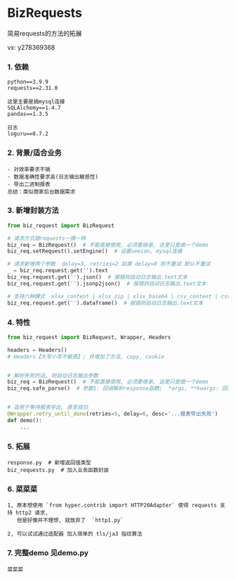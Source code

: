 # BizRequests

简易requests的方法的拓展

vx: y278369368

### 1. 依赖

```text
python==3.9.9
requests==2.31.0

这里主要是搞mysql连接
SQLAlchemy==1.4.7
pandas==1.3.5

日志
loguru==0.7.2
```

### 2. 背景/适合业务

```text
- 对效率要求不搞
- 数据准确性要求高(日志输出敏感性)
- 导出二进制报表
总结：类似商家后台数据需求
```

### 3. 新增封装方法

```python
from biz_request import BizRequest

# 请求方式跟requests一摸一样
biz_req = BizRequest()  # 不能直接使用, 必须要继承, 这里只是做一个demo
biz_req.setRequest().setEngine()  # 设置seeion, mysql连接

# 请求新增两个参数  delay=3, retries=2 如果 delay=0 则不重试 默认不重试
_ = biz_req.request.get('').text
biz_req.request.get('').json()  # 报错则自动日志输出.text文本
biz_req.request.get('').jsonp2json()  # 报错则自动日志输出.text文本

# 支持六种模式  xlsx_content | xlsx_zip | xlsx_base64 | csv_content | csv_zip | csv_base64
biz_req.request.get('').dataframe()  # 报错则自动日志输出.text文本
```

### 4. 特性

```python
from biz_request import BizRequest, Wrapper, Headers

headers = Headers()
# Headers【大写小写不敏感】; 并增加了方法, copy, cookie 


# 解析失败的话, 则自动日志输出参数
biz_req = BizRequest()  # 不能直接使用, 必须要继承, 这里只是做一个demo
biz_req.safe_parse()  # 参数1: 回调解析response函数;  *args, **kwargs: 回调函数参数 


# 适用于等待报表导出, 直至成功
@Wrapper.retry_until_done(retries=5, delay=6, desc='...报表导出失败')
def demo():
    ...
```

### 5. 拓展
```text
response.py  # 新增返回值类型
biz_requests.py  # 加入业务函数封装
```

### 6. 菜菜菜

```text
1, 原本想使用 `from hyper.contrib import HTTP20Adapter` 使得 requests 支持 http2 请求, 
   但是好像并不理想, 就放弃了  `http1.py`

2, 可以试试通过适配器 加入简单的 tls/ja3 指纹算法
```

### 7. 完整demo 见demo.py
```text
菜菜菜
```